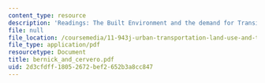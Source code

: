 ```yaml
---
content_type: resource
description: 'Readings: The Built Environment and the demand for Transit'
file: null
file_location: /coursemedia/11-943j-urban-transportation-land-use-and-the-environment-spring-2002/2d3cfdff18052672bef2652b3a8cc847_bernick_and_cervero.pdf
file_type: application/pdf
resourcetype: Document
title: bernick_and_cervero.pdf
uid: 2d3cfdff-1805-2672-bef2-652b3a8cc847
---
```


